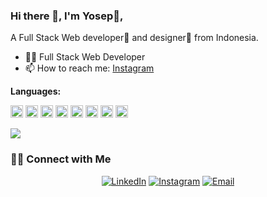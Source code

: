 ### Hi there 👋, I'm Yosep👦,
A Full Stack Web developer🎯 and designer🎨 from Indonesia.



- 👨‍💻 Full Stack Web Developer
- 📫 How to reach me: [Instagram](https://instagram.com/yosepdoni.s)

**Languages:**  

<code><img height="20" src="https://i.ibb.co/LkPVDQs/php.jpg"></code>
<code><img height="20" src="https://i.ibb.co/LN0B2z9/fltr.png"></code>
<code><img height="20" src="https://i.ibb.co/VV5DvFk/html.png"></code>
<code><img height="20" src="https://i.ibb.co/SXvDCNW/javascript.png"></code>
<code><img height="20" src="https://i.ibb.co/hV50BWM/typescript.png"></code>
<code><img height="20" src="https://i.ibb.co/gmrb88s/react.png"></code>
<code><img height="20" src="https://i.ibb.co/M6HS5Fs/nodejs.png"></code>
<code><img height="20" src="https://i.ibb.co/XXskKr6/css.png"></code>



![](https://komarev.com/ghpvc/?username=yosepdoni)

<h3> 🤝🏻 Connect with Me </h3>


<p align="center">
<a href=""https://www.linkedin.com/in/yosep-doni-saputra-54219a220/"><img alt="LinkedIn" src="https://img.shields.io/badge/Yosep%20Doni%20Saputra-blue?style=flat-square&logo=linkedin"></a>
<a href="https://www.instagram.com/yosepdoni.s/"><img alt="Instagram" src="https://img.shields.io/badge/Instagram-yosepdoni-blue?style=flat-square&logo=instagram"></a>
<a href="mailto:yosepdoni2905@gmail.com"><img alt="Email" src="https://img.shields.io/badge/Email-yosepdoni2905@gmail.com-blue?style=flat-square&logo=gmail"></a>
</p>
